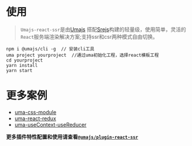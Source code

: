 # 使用
> `Umajs-react-ssr`是由[Umajs](https://github.com/Umajs/Umajs) 搭配[Srejs](https://github.com/dazjean/Srejs)构建的轻量级，使用简单，灵活的`React`服务端渲染解决方案;支持ssr和csr两种模式自由切换。

```shell
npm i @umajs/cli -g  // 安装cli工具
uma project yourproject  //通过uma初始化工程，选择react模板工程
cd yourproject
yarn install
yarn start

```
# 更多案例
- [uma-css-module](https://github.com/dazjean/Srejs/tree/mian/example/uma-css-module)
- [uma-react-redux](https://github.com/dazjean/Srejs/tree/mian/example/uma-react-redux)
- [uma-useContext-useReducer](https://github.com/dazjean/Srejs/tree/mian/example/uma-useContext-useReducer)
<!-- - [uma-dva](https://github.com/dazjean/Srejs/tree/mian/example/uma-dva) -->

**更多插件特性配置和使用请查看[`@umajs/plugin-react-ssr`](https://github.com/Umajs/plugin-react-ssr)**
